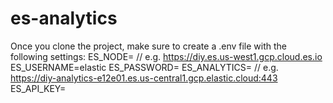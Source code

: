 # es-analytics
Once you clone the project, make sure to create a .env file with the following settings:
ES_NODE=<hosted-url> // e.g. https://diy.es.us-west1.gcp.cloud.es.io
ES_USERNAME=elastic
ES_PASSWORD=<elastic-user-password>
ES_ANALYTICS=<serverless-url> // e.g. https://diy-analytics-e12e01.es.us-central1.gcp.elastic.cloud:443
ES_API_KEY=<api-key>
   
